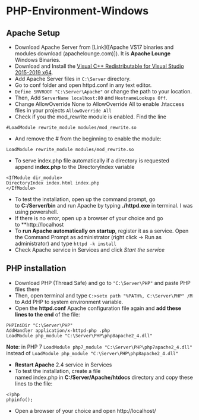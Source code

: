 # PHP-Environment-Windows

## Apache Setup

* Download Apache Server from [Link]([Apache VS17 binaries and modules download (apachelounge.com)]). It is  **Apache Lounge** Windows Binaries.
* Download and Install the [Visual C++ Redistributable for Visual Studio 2015-2019 x64](https://support.microsoft.com/en-us/help/2977003/the-latest-supported-visual-c-downloads).
* Add Apache Server files in `C:\Server` directory.
* Go to conf folder and open httpd.conf in any text editor.
* `Define SRVROOT "C:\Server\Apache"` or change the path to your location.
* Then, Add `ServerName localhost:80` and `HostnameLookups Off`.
* Change AllowOverride None to AllowOverride All to enable .htaccess files in your projects `AllowOverride All`
* Check if you the mod_rewrite module is enabled. Find the line

```
#LoadModule rewrite_module modules/mod_rewrite.so
```

* And remove the # from the beginning to enable the module:

```
LoadModule rewrite_module modules/mod_rewrite.so
```

- To serve index.php file automatically if a directory is requested append **index.php** to the DirectoryIndex variable

```
<IfModule dir_module> 
DirectoryIndex index.html index.php 
</IfModule>
```

* To test the installation, open up the command prompt, go to **C:/Server/bin** and run Apache by typing **./httpd.exe** in terminal. I was using powershell.
* If there is no error, open up a browser of your choice and go to **http://localhost
* To **run Apache automatically on startup**, register it as a service. Open the Command Prompt as administrator (right click -> Run as administrator) and type `httpd -k install` 
* Check Apache service in Services and click _Start the service_


## PHP installation

* Download PHP (Thread Safe)  and go to `"C:\Server\PHP"` and paste PHP files there
* Then, open terminal and type `C:>setx path "%PATH%, C:\Server\PHP" /M` to Add PHP to system environment variable.
* Open the **httpd.conf** Apache configuration file again and **add these lines to the end** of the file:

```
PHPIniDir "C:\Server\PHP"
AddHandler application/x-httpd-php .php
LoadModule php_module "C:\Server\PHP\php8apache2_4.dll"
```

**Note**: in PHP 7 `LoadModule php7_module "C:\Server\PHP\php7apache2_4.dll"`  instead of
`LoadModule php_module "C:\Server\PHP\php8apache2_4.dll"`

* **Restart Apache** 2.4 service in Services
* To test the installation, create a file named index.php in **C:/Server/Apache/htdocs** directory and copy these lines to the file:

```
<?php 
phpinfo();
```

* Open a browser of your choice and open http://localhost/
